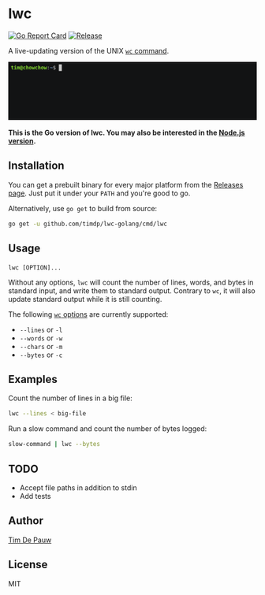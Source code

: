 # lwc

[![Go Report Card](https://goreportcard.com/badge/github.com/timdp/lwc-golang)](https://goreportcard.com/report/github.com/timdp/lwc-golang) [![Release](https://img.shields.io/github/release/timdp/lwc-golang.svg)](https://github.com/timdp/lwc-golang/releases/latest)

A live-updating version of the UNIX [`wc` command](https://en.wikipedia.org/wiki/Wc_(Unix)).

![](demo.gif)

**This is the Go version of lwc. You may also be interested in the
[Node.js version](https://github.com/timdp/lwc-nodejs).**

## Installation

You can get a prebuilt binary for every major platform from the
[Releases page](https://github.com/timdp/lwc-golang/releases). Just put it
under your `PATH` and you're good to go.

Alternatively, use `go get` to build from source:

```bash
go get -u github.com/timdp/lwc-golang/cmd/lwc
```

## Usage

```
lwc [OPTION]...
```

Without any options, `lwc` will count the number of lines, words, and bytes
in standard input, and write them to standard output. Contrary to `wc`, it will
also update standard output while it is still counting.

The following [`wc` options](https://en.wikipedia.org/wiki/Wc_(Unix)) are
currently supported:

- `--lines` or `-l`
- `--words` or `-w`
- `--chars` or `-m`
- `--bytes` or `-c`

## Examples

Count the number of lines in a big file:

```bash
lwc --lines < big-file
```

Run a slow command and count the number of bytes logged:

```bash
slow-command | lwc --bytes
```

## TODO

- Accept file paths in addition to stdin
- Add tests

## Author

[Tim De Pauw](https://tmdpw.eu/)

## License

MIT

